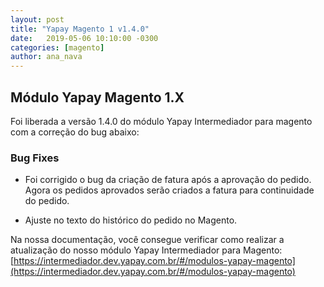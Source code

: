 ```yaml
---
layout: post
title: "Yapay Magento 1 v1.4.0"
date:   2019-05-06 10:10:00 -0300
categories: [magento]
author: ana_nava
---
```


## Módulo Yapay Magento 1.X

Foi liberada a versão 1.4.0 do módulo Yapay Intermediador para magento com a correção do bug abaixo:

<!-- more -->


### **Bug Fixes**

* Foi corrigido o bug da criação de fatura após a aprovação do pedido. Agora os pedidos aprovados serão criados a fatura para continuidade do pedido.

* Ajuste no texto do histórico do pedido no Magento.




Na nossa documentação, você consegue verificar como realizar a atualização do nosso módulo Yapay Intermediador para Magento: [https://intermediador.dev.yapay.com.br/#/modulos-yapay-magento](https://intermediador.dev.yapay.com.br/#/modulos-yapay-magento)
